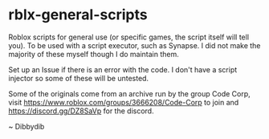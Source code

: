 # rblx-general-scripts
Roblox scripts for general use (or specific games, the script itself will tell you). To be used with a script executor, such as Synapse. I did not make the majority of these myself though I do maintain them.

Set up an Issue if there is an error with the code. I don't have a script injector so some of these will be untested.

Some of the originals come from an archive run by the group Code Corp, visit https://www.roblox.com/groups/3666208/Code-Corp to join and https://discord.gg/DZ8SaVp for the discord.

~ Dibbydib
